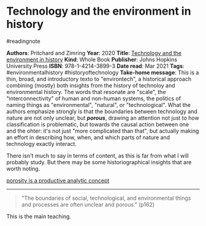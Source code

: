 # Technology and the environment in history
#readingnote 

**Authors**: Pritchard and Zimring
**Year**: 2020
**Title**: [Technology and the environment in history](zotero://select/items/1_XSKPRF4Y)
**Kind**: Whole Book
**Publisher**: Johns Hopkins University Press
**ISBN**: 978-1-4214-3899-3
**Date read**: Mar 2021
**Tags**:  #environmentalhistory #historyoftechnology
**Take-home message**: This is a thin, broad, and introductory texto to "environtech", a historical approach combining (mostly) both insights from the history of technoloy and environmental history. The words that resonate are "scale", the "interconnectivity" of human and non-human systems, the politics of naming things as "environmental", "natural", or "technological". What the authors emphasize strongly is that the boundaries between technology and nature are not only unclear, but ***porous***, drawing an attention not just to how classification is problematic, but towards the causal  action between one and the ohter: it's not just "more complicated than that", but actually making an effort in describing how, when, and which parts of nature and technology exactly interact. 

There isn't much to say in terms of content, as this is far from what I will probably study. But there may be some historiographical insights that are worth noting. 

[porosity is a productive analytic concept](porosity%20is%20a%20productive%20analytic%20concept.md) 



---


> "The boundaries of social, technological, and environmental things and processes are often unclear and porous." (p162)

This is the main teaching.<br>


